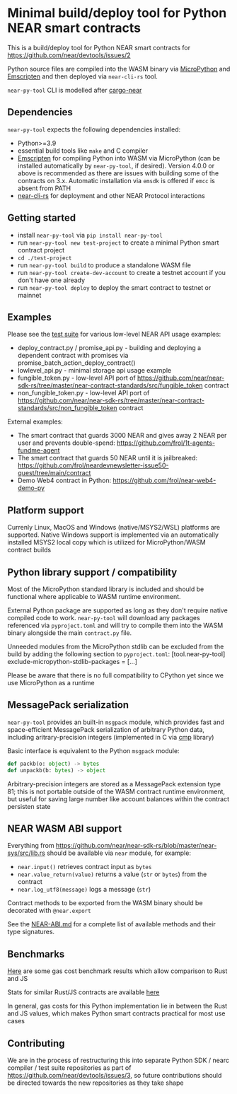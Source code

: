 Minimal build/deploy tool for Python NEAR smart contracts
=========================================================

This is a build/deploy tool for Python NEAR smart contracts for https://github.com/near/devtools/issues/2

Python source files are compiled into the WASM binary via [MicroPython](https://github.com/micropython/micropython) and [Emscripten](https://emscripten.org/docs/getting_started/downloads.html) and then deployed via `near-cli-rs` tool.

`near-py-tool` CLI is modelled after [cargo-near](https://github.com/near/cargo-near)


Dependencies
------------

`near-py-tool` expects the following dependencies installed:
- Python>=3.9
- essential build tools like `make` and C compiler
- [Emscripten](https://emscripten.org/docs/getting_started/downloads.html) for compiling Python into WASM via MicroPython (can be installed automatically by `near-py-tool`, if desired). Version 4.0.0 or above is recommended as there are issues with building some of the contracts on 3.x. Automatic installation via `emsdk` is offered if `emcc` is absent from PATH
- [near-cli-rs](https://github.com/near/near-cli-rs) for deployment and other NEAR Protocol interactions


Getting started
---------------

- install `near-py-tool` via `pip install near-py-tool`
- run `near-py-tool new test-project` to create a minimal Python smart contract project
- `cd ./test-project`
- run `near-py-tool build` to produce a standalone WASM file
- run `near-py-tool create-dev-account` to create a testnet account if you don't have one already
- run `near-py-tool deploy` to deploy the smart contract to testnet or mainnet

Examples
--------

Please see the [test suite](https://github.com/past-hypothesis/near-py-tool/blob/main/near_py_tool/tests) for various low-level NEAR API usage examples:
- deploy_contract.py / promise_api.py - building and deploying a dependent contract with promises via promise_batch_action_deploy_contract()
- lowlevel_api.py - minimal storage api usage example
- fungible_token.py - low-level API port of https://github.com/near/near-sdk-rs/tree/master/near-contract-standards/src/fungible_token contract
- non_fungible_token.py - low-level API port of https://github.com/near/near-sdk-rs/tree/master/near-contract-standards/src/non_fungible_token contract

External examples:
- The smart contract that guards 3000 NEAR and gives away 2 NEAR per user and prevents double-spend: https://github.com/frol/1t-agents-fundme-agent
- The smart contract that guards 50 NEAR until it is jailbreaked: https://github.com/frol/neardevnewsletter-issue50-quest/tree/main/contract
- Demo Web4 contract in Python: https://github.com/frol/near-web4-demo-py


Platform support
----------------

Currenly Linux, MacOS and Windows (native/MSYS2/WSL) platforms are supported. Native Windows support is implemented via an automatically installed MSYS2 local copy which is utilized for MicroPython/WASM contract builds


Python library support / compatibility
--------------------------------------

Most of the MicroPython standard library is included and should be functional where applicable to WASM runtime environment.

External Python package are supported as long as they don't require native compiled code to work. `near-py-tool` will download any packages referenced
via `pyproject.toml` and will try to compile them into the WASM binary alongside the main `contract.py` file.

Unneeded modules from the MicroPython stdlib can be excluded from the build by adding the following section to `pyproject.toml`:
    [tool.near-py-tool]
    exclude-micropython-stdlib-packages = [...]

Please be aware that there is no full compatibility to CPython yet since we use MicroPython as a runtime


MessagePack serialization
-------------------------

`near-py-tool` provides an built-in `msgpack` module, which provides fast and space-efficient MessagePack serialization of arbitrary Python data, including aritrary-precision integers (implemented in C via [cmp](https://github.com/camgunz/cmp) library)

Basic interface is equivalent to the Python `msgpack` module:

```python
def packb(o: object) -> bytes
def unpackb(b: bytes) -> object
```

Arbitrary-precision integers are stored as a MessagePack extension type 81; this is not portable outside of the WASM contract runtime environment, but useful for saving large number like account balances within the contract persisten state


NEAR WASM ABI support
---------------------

Everything from https://github.com/near/near-sdk-rs/blob/master/near-sys/src/lib.rs should be available via `near` module, for example:

- `near.input()` retrieves contract input as `bytes`
- `near.value_return(value)` returns a value (`str` or `bytes`) from the contract
- `near.log_utf8(message)` logs a message (`str`)

Contract methods to be exported from the WASM binary should be decorated with `@near.export`

See the [NEAR-ABI.md](NEAR-ABI.md) for a complete list of available methods and their type signatures.


Benchmarks
----------

[Here](GAS-PROFILE-REPORT.md) are some gas cost benchmark results which allow comparison to Rust and JS

Stats for similar Rust/JS contracts are available [here](https://github.com/near/near-sdk-js/tree/develop/benchmark)

In general, gas costs for this Python implementation lie in between the Rust and JS values, which makes Python smart contracts practical for most use cases


Contributing
------------

We are in the process of restructuring this into separate Python SDK / nearc compiler / test suite repositories as part of https://github.com/near/devtools/issues/3, so future contributions should be directed towards the new repositories as they take shape

